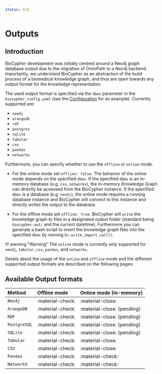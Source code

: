 ```yaml
---
status: old
---
```


# Outputs

## Introduction

BioCypher development was initially centred around a Neo4j graph database output
due to the migration of OmniPath to a Neo4j backend. Importantly, we understand
BioCypher as an abstraction of the build process of a biomedical knowledge graph,
and thus are open towards any output format for the knowledge representation.

The used output format is specified via the `dbms` parameter in the
`biocypher_config.yaml` (see the [Configuration](./installation.md#config) for an example).
Currently supported are:

* `neo4j`
* `arangodb`
* `rdf`
* `postgres`
* `sqlite`
* `tabular`
* `csv`
* `pandas`
* `networkx`

Furthermore, you can specify whether to use the `offline` or `online` mode.

- For the online mode set `offline: false`. The behavior of the online mode
  depends on the specified `dbms`. If the specified `dbms` is an in-memory
  database (e.g. `csv`, `networkx`), the in-memory Knowledge Graph can
  directly be accessed from the BioCypher instance. If the specified `dbms` is
  a database (e.g. `neo4j`), the online mode requires a running database
  instance and BioCypher will connect to this instance and directly writes the
  output to the database.

- For the offline mode set `offline: true`. BioCypher will `write` the
  knowledge graph to files in a designated output folder (standard being
  `biocypher-out/` and the current datetime). Furthermore you can generate a
  bash script to insert the knowledge graph files into the specified `dbms` by
  running `bc.write_import_call()`.

!!! warning "Warning"
	The `online` mode is currently only supported for `neo4j`, `tabular`,
	`csv`, `pandas`, and `networkx`.

Details about the usage of the `online` and `offline` mode and the different
supported output formats are described on the following pages:

## Available Output formats

| Method      	| Offline mode 		|  Online mode (in-memory)	|
| :------------ | :-----------------|---------------------------|
| `Neo4j`		| :material-check:  | :material-close:  		|
| `ArangoDB`    | :material-check:	| :material-close: (pending)|
| `RDF`    		| :material-check:	| :material-close: (pending)|
| `PostgreSQL`  | :material-check:	| :material-close: (pending)|
| `SQLite`    	| :material-check:	| :material-close: (pending)|
| `Tabular`    	| :material-check:	| :material-close:			|
| `CSV`    		| :material-check:	| :material-close:			|
| `Pandas`    	| :material-check:	| :material-check: 			|
| `NetworkX`    | :material-check:	| :material-check: 			|
